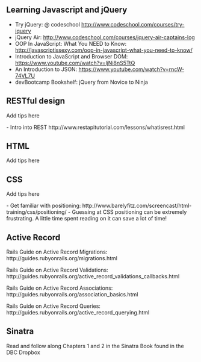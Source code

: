 <h2>Learning Javascript and jQuery</h2>

- Try jQuery: @ codeschool http://www.codeschool.com/courses/try-jquery  
- jQuery Air: http://www.codeschool.com/courses/jquery-air-captains-log
- OOP In JavaScript: What You NEED to Know: http://javascriptissexy.com/oop-in-javascript-what-you-need-to-know/  
- Introduction to JavaScript and Browser DOM: https://www.youtube.com/watch?v=ljNi8nS5TtQ  
- An Introduction to JSON: https://www.youtube.com/watch?v=rncW-74VL7U  
- devBootcamp Bookshelf: jQuery from Novice to Ninja

<h2>RESTful design</h2>
<p> Add tips here </p>  
- Intro into REST http://www.restapitutorial.com/lessons/whatisrest.html

<h2>HTML</h2>
<p> Add tips here </p>

<h2>CSS</h2>
<p> Add tips here </p>
- Get familiar with positioning: http://www.barelyfitz.com/screencast/html-training/css/positioning/
- Guessing at CSS positioning can be extremely frustrating. A little time spent reading on it can save a lot of time!

<h2>Active Record</h2>
<p>Rails Guide on Active Record Migrations: http://guides.rubyonrails.org/migrations.html</p>
<p>Rails Guide on Active Record Validations: http://guides.rubyonrails.org/active_record_validations_callbacks.html</p>
<p>Rails Guide on Active Record Associations: http://guides.rubyonrails.org/association_basics.html</p>
<p>Rails Guide on Active Record Queries: http://guides.rubyonrails.org/active_record_querying.html</p>

<h2>Sinatra</h2>
<p>Read and follow along Chapters 1 and 2 in the Sinatra Book found in the DBC Dropbox</p>
